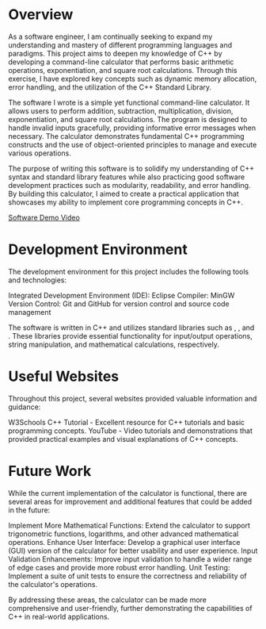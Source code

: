 # Overview

As a software engineer, I am continually seeking to expand my understanding and mastery of different programming languages and paradigms. This project aims to deepen my knowledge of C++ by developing a command-line calculator that performs basic arithmetic operations, exponentiation, and square root calculations. Through this exercise, I have explored key concepts such as dynamic memory allocation, error handling, and the utilization of the C++ Standard Library.

The software I wrote is a simple yet functional command-line calculator. It allows users to perform addition, subtraction, multiplication, division, exponentiation, and square root calculations. The program is designed to handle invalid inputs gracefully, providing informative error messages when necessary. The calculator demonstrates fundamental C++ programming constructs and the use of object-oriented principles to manage and execute various operations.

The purpose of writing this software is to solidify my understanding of C++ syntax and standard library features while also practicing good software development practices such as modularity, readability, and error handling. By building this calculator, I aimed to create a practical application that showcases my ability to implement core programming concepts in C++.

[Software Demo Video](http://youtube.link.goes.here)

# Development Environment

The development environment for this project includes the following tools and technologies:

Integrated Development Environment (IDE): Eclipse
Compiler: MinGW
Version Control: Git and GitHub for version control and source code management

The software is written in C++ and utilizes standard libraries such as <iostream>, <sstream>, and <cmath>. These libraries provide essential functionality for input/output operations, string manipulation, and mathematical calculations, respectively.

# Useful Websites

Throughout this project, several websites provided valuable information and guidance:

W3Schools C++ Tutorial - Excellent resource for C++ tutorials and basic programming concepts.
YouTube - Video tutorials and demonstrations that provided practical examples and visual explanations of C++ concepts.

# Future Work

While the current implementation of the calculator is functional, there are several areas for improvement and additional features that could be added in the future:

Implement More Mathematical Functions: Extend the calculator to support trigonometric functions, logarithms, and other advanced mathematical operations.
Enhance User Interface: Develop a graphical user interface (GUI) version of the calculator for better usability and user experience.
Input Validation Enhancements: Improve input validation to handle a wider range of edge cases and provide more robust error handling.
Unit Testing: Implement a suite of unit tests to ensure the correctness and reliability of the calculator's operations.

By addressing these areas, the calculator can be made more comprehensive and user-friendly, further demonstrating the capabilities of C++ in real-world applications.
